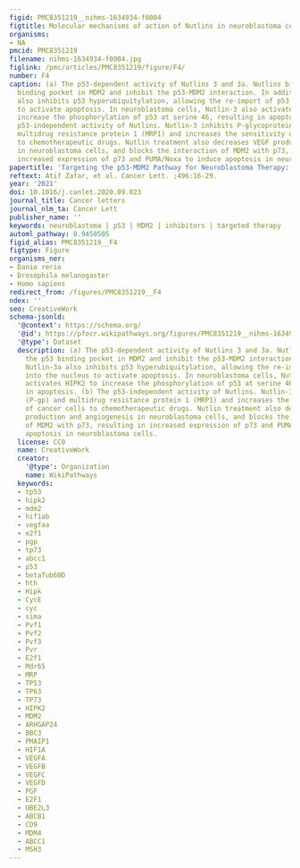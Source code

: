 ```yaml
---
figid: PMC8351219__nihms-1634934-f0004
figtitle: Molecular mechanisms of action of Nutlins in neuroblastoma cells
organisms:
- NA
pmcid: PMC8351219
filename: nihms-1634934-f0004.jpg
figlink: /pmc/articles/PMC8351219/figure/F4/
number: F4
caption: (a) The p53-dependent activity of Nutlins 3 and 3a. Nutlins bind to the p53
  binding pocket in MDM2 and inhibit the p53-MDM2 interaction. In addition, Nutlin-3a
  also inhibits p53 hyperubiquitylation, allowing the re-import of p53 into the nucleus
  to activate apoptosis. In neuroblastoma cells, Nutlin-3 also activates HIPK2 to
  increase the phosphorylation of p53 at serine 46, resulting in apoptosis. (b) The
  p53-independent activity of Nutlins. Nutlin-3 inhibits P-glycoprotein (P-gp) and
  multidrug resistance protein 1 (MRP1) and increases the sensitivity of cancer cells
  to chemotherapeutic drugs. Nutlin treatment also decreases VEGF production and angiogenesis
  in neuroblastoma cells, and blocks the interaction of MDM2 with p73, resulting in
  increased expression of p73 and PUMA/Noxa to induce apoptosis in neuroblastoma cells.
papertitle: 'Targeting the p53-MDM2 Pathway for Neuroblastoma Therapy: Rays of Hope.'
reftext: Atif Zafar, et al. Cancer Lett. ;496:16-29.
year: '2021'
doi: 10.1016/j.canlet.2020.09.023
journal_title: Cancer letters
journal_nlm_ta: Cancer Lett
publisher_name: ''
keywords: neuroblastoma | p53 | MDM2 | inhibitors | targeted therapy
automl_pathway: 0.9450505
figid_alias: PMC8351219__F4
figtype: Figure
organisms_ner:
- Danio rerio
- Drosophila melanogaster
- Homo sapiens
redirect_from: /figures/PMC8351219__F4
ndex: ''
seo: CreativeWork
schema-jsonld:
  '@context': https://schema.org/
  '@id': https://pfocr.wikipathways.org/figures/PMC8351219__nihms-1634934-f0004.html
  '@type': Dataset
  description: (a) The p53-dependent activity of Nutlins 3 and 3a. Nutlins bind to
    the p53 binding pocket in MDM2 and inhibit the p53-MDM2 interaction. In addition,
    Nutlin-3a also inhibits p53 hyperubiquitylation, allowing the re-import of p53
    into the nucleus to activate apoptosis. In neuroblastoma cells, Nutlin-3 also
    activates HIPK2 to increase the phosphorylation of p53 at serine 46, resulting
    in apoptosis. (b) The p53-independent activity of Nutlins. Nutlin-3 inhibits P-glycoprotein
    (P-gp) and multidrug resistance protein 1 (MRP1) and increases the sensitivity
    of cancer cells to chemotherapeutic drugs. Nutlin treatment also decreases VEGF
    production and angiogenesis in neuroblastoma cells, and blocks the interaction
    of MDM2 with p73, resulting in increased expression of p73 and PUMA/Noxa to induce
    apoptosis in neuroblastoma cells.
  license: CC0
  name: CreativeWork
  creator:
    '@type': Organization
    name: WikiPathways
  keywords:
  - tp53
  - hipk2
  - mdm2
  - hif1ab
  - vegfaa
  - e2f1
  - pgp
  - tp73
  - abcc1
  - p53
  - betaTub60D
  - hth
  - Hipk
  - CycE
  - cyc
  - sima
  - Pvf1
  - Pvf2
  - Pvf3
  - Pvr
  - E2f1
  - Mdr65
  - MRP
  - TP53
  - TP63
  - TP73
  - HIPK2
  - MDM2
  - ARHGAP24
  - BBC3
  - PMAIP1
  - HIF1A
  - VEGFA
  - VEGFB
  - VEGFC
  - VEGFD
  - PGF
  - E2F1
  - UBE2L3
  - ABCB1
  - CD9
  - MDM4
  - ABCC1
  - MSH3
---
```

